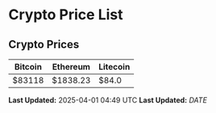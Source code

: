 # Crypto Price List

## Crypto Prices
| Bitcoin | Ethereum | Litecoin |
| ------- | -------- | -------- |
| $83118 | $1838.23 | $84.0 |
**Last Updated:** 2025-04-01 04:49 UTC
**Last Updated:** $DATE$
